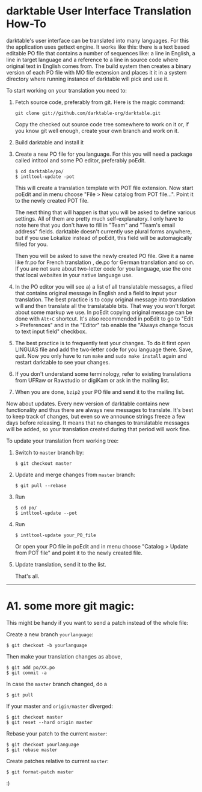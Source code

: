 # darktable User Interface Translation How-To

darktable's user interface can be translated into many languages. For this the application uses gettext engine. It works like this: there is a text based editable PO file that contains a number of sequences like: a line in English, a line in target language and a reference to a line in source code where original text in English comes from. The build system then creates a binary version of each PO file with MO file extension and places it it in a system directory where running instance of darktable will pick and use it.

To start working on your translation you need to:

1. Fetch source code, preferably from git. Here is the magic command:

    ```
    git clone git://github.com/darktable-org/darktable.git
    ```

    Copy the checked out source code tree somewhere to work on it or, if you know git well enough, create your own branch and work on it.

2. Build darktable and install it

3. Create a new PO file for you language. For this you will need a package called intltool and some PO editor, preferably poEdit.

    ```
    $ cd darktable/po/
    $ intltool-update -pot
    ```

    This will create a translation template with POT file extension. Now start poEdit and in menu choose "File > New catalog from POT file...". Point it to the newly created POT file.

    The next thing that will happen is that you will be asked to define various settings. All of them are pretty much self-explanatory. I only have to note here that you don't have to fill in "Team" and "Team's email address" fields. darktable doesn't currently use plural forms anywhere, but if you use Lokalize instead of poEdit, this field will be automagically filled for you.

    Then you will be asked to save the newly created PO file. Give it a name like fr.po for French translation , de.po for German translation and so on. If you are not sure about two-letter code for you language, use the one that local websites in your native language use.

4. In the PO editor you will see a) a list of all translatable messages, a filed that contains original message in English and a field to input your translation. The best practice is to copy original message into translation will and then translate all the translatable bits. That way you won't forget about some markup we use. In poEdit copying original message can be done with `Alt+C` shortcut. It's also recommended in poEdit to go to "Edit > Preferences" and in the "Editor" tab enable the "Always change focus to text input field" checkbox.

5. The best practice is to frequently test your changes. To do it first open LINGUAS file and add the two-letter code for you language there. Save, quit. Now you only have to run `make` and `sudo make install` again and restart darktable to see your changes.

6. If you don't understand some terminology, refer to existing translations from UFRaw or Rawstudio or digiKam or ask in the mailing list.

7. When you are done, `bzip2` your PO file and send it to the mailing list.

Now about updates. Every new version of darktable contains new functionality and thus there are always new messages to translate. It's best to keep track of changes, but even so we announce strings freeze a few days before releasing. It means that no changes to translatable messages will be added, so your translation created during that period will work fine.

To update your translation from working tree:

1. Switch to `master` branch by:

    ```
    $ git checkout master
    ```

2. Update and merge changes from `master` branch:

    ```
    $ git pull --rebase
    ```

3. Run

    ```
    $ cd po/
    $ intltool-update --pot
    ```

4. Run

    ```
    $ intltool-update your_PO_file
    ````

    Or open your PO file in poEdit and in menu choose "Catalog > Update from POT file" and point it to the newly created file.

5. Update translation, send it to the list.

    That's all.


---

# A1. some more git magic:


This might be handy if you want to send a patch instead of the whole file:

Create a new branch `yourlanguage`:

```
$ git checkout -b yourlanguage
```

Then make your translation changes as above,

```
$ git add po/XX.po
$ git commit -a
```

In case the `master` branch changed, do a

```
$ git pull
```

If your master and `origin/master` diverged:

```
$ git checkout master
$ git reset --hard origin master
```

Rebase your patch to the current `master`:

```
$ git checkout yourlanguage
$ git rebase master
```

Create patches relative to current `master`:

```
$ git format-patch master
```

:)
